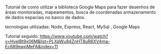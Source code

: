 Tutorial de como utilizar a biblioteca Google Maps para fazer desenhos de áreas monitoradas, mapeamentos, busca de coordenadas armazenamento de dados espaciais no banco de dados.


tecnologias utilizadas: Node, Express, React, MySql , Google Maps


Tutorial seguido: https://www.youtube.com/watch?v=HveIBt9x06M&list=PLXpWu84ZnHT8uR6XV4ma-Ec689ewpMeFA&index=11
